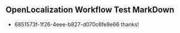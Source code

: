 ## OpenLocalization Workflow Test MarkDown

* 6851573f-1f26-4eee-b827-d070c6fe8e66 
thanks!



<!--HONumber=Jan16_HO4-->
